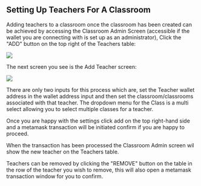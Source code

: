 ## Setting Up Teachers For A Classroom

Adding teachers to a classroom once the classroom has been created can be achieved by accessing the Classroom Admin Screen
(accessible if the wallet you are connecting with is set up as an administrator), Click the "ADD" button on the top right
of the Teachers table:

![](https://i.ibb.co/cTyqnDc/classroom-Admin-Screen.png)

The next screen you see is the Add Teacher screen:

![](https://i.ibb.co/Jk2gBbd/classroom-Admin-Add-Teacher.png)

There are only two inputs for this process which are, set the Teacher wallet address in the wallet address input and then
set the classroom/classrooms associated with that teacher. The dropdown menu for the Class is a multi select allowing you 
to select multiple classes for a teacher.

Once you are happy with the settings click add on the top right-hand side and a metamask transaction will be initiated
confirm if you are happy to proceed.

When the transaction has been processed the Classroom Admin screen wil show the new teacher on the Teachers table.

Teachers can be removed by clicking the "REMOVE" button on the table in the row of the teacher you wish to remove, this
will also open a metamask transaction window for you to confirm.